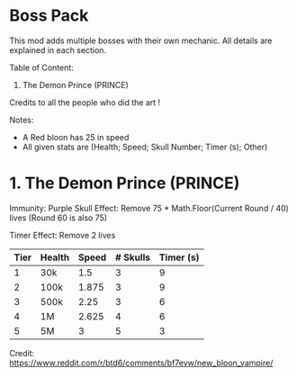 # Boss Pack
This mod adds multiple bosses with their own mechanic. All details are explained in each section.

Table of Content:
1. The Demon Prince (PRINCE)

Credits to all the people who did the art !

Notes: 
- A Red bloon has 25 in speed
- All given stats are (Health; Speed; Skull Number; Timer (s); Other)
# 1. The Demon Prince (PRINCE)
Immunity: Purple
Skull Effect: Remove 75 * Math.Floor(Current Round / 40) lives
(Round 60 is also 75)

Timer Effect: Remove 2 lives

| Tier  | Health | Speed | # Skulls | Timer (s) |
| ------------- | ------------- | ------------- | ------------- | ------------- |
| 1  | 30k | 1.5 | 3 | 9 |
| 2  | 100k | 1.875 | 3 | 9 |
| 3  | 500k | 2.25 | 3 | 6 |
| 4  | 1M | 2.625 | 4 | 6 |
| 5  | 5M | 3 | 5 | 3 |


Credit: 
https://www.reddit.com/r/btd6/comments/bf7evw/new_bloon_vampire/
